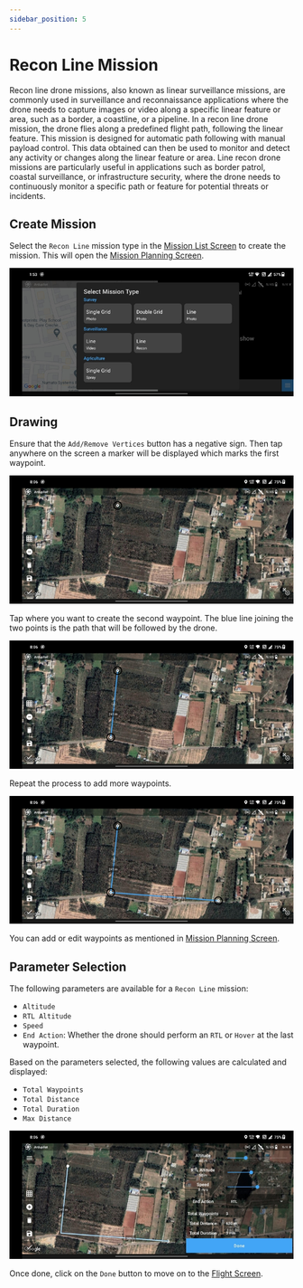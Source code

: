 ```yaml
---
sidebar_position: 5
---
```


# Recon Line Mission

Recon line drone missions, also known as linear surveillance missions, are commonly used in surveillance and
reconnaissance applications where the drone needs to capture images or video along a specific linear feature or area,
such as a border, a coastline, or a pipeline. In a recon line drone mission, the drone flies along a predefined flight
path, following the linear feature. This mission is designed for automatic path following with manual payload control.
This data obtained can then be used to monitor and detect any activity or changes along the linear feature or area. Line
recon drone missions are particularly useful in applications such as border patrol, coastal surveillance, or
infrastructure security, where the drone needs to continuously monitor a specific path or feature for potential threats
or incidents.

## Create Mission

Select the `Recon Line` mission type in the [Mission List Screen](/launchpad/overview/mission-list-screen.md) to create
the mission. This will open the [Mission Planning Screen](/launchpad/overview/mission-planning-screen.md).

![Create](./img/recon-line-create.jpg)

## Drawing

Ensure that the `Add/Remove Vertices` button has a negative sign. Then tap anywhere on the screen a marker will be
displayed which marks the first waypoint.

![Waypoint 1](./img/recon-line-waypoint-1.jpg)

Tap where you want to create the second waypoint. The blue line joining the two points is the path that will be followed
by the drone.

![Waypoint 2](./img/recon-line-waypoint-2.jpg)

Repeat the process to add more waypoints.

![Waypoint 3](./img/recon-line-waypoint-3.jpg)

You can add or edit waypoints as mentioned in [Mission Planning Screen](/launchpad/overview/mission-list-screen.md).

## Parameter Selection

The following parameters are available for a `Recon Line` mission:

- `Altitude`
- `RTL Altitude`
- `Speed`
- `End Action`: Whether the drone should perform an `RTL` or `Hover` at the last waypoint.

Based on the parameters selected, the following values are calculated and displayed:

- `Total Waypoints`
- `Total Distance`
- `Total Duration`
- `Max Distance`

![Parameters and Data](./img/recon-line-params.jpg)

Once done, click on the `Done` button to move on to the [Flight Screen](/launchpad/overview/flight-screen.md).

